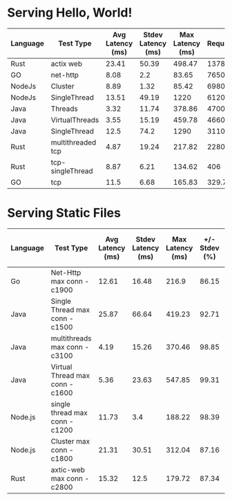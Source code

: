 # Serving Hello, World!

| Language | Test Type         | Avg Latency (ms) | Stdev Latency (ms) | Max Latency (ms) | Requests/Sec | Requests in 30s | Data Read (MB) | Socket Errors (connect) | Socket Errors (read) | Socket Errors (write) | Socket Errors (timeout) | Requests/sec | Transfer/sec (MB) |
| -------- | ----------------- | ---------------- | ------------------ | ---------------- | ------------ | --------------- | -------------- | ----------------------- | -------------------- | --------------------- | ----------------------- | ------------ | ----------------- |
| Rust     | actix web         | 23.41            | 50.39              | 498.47           | 13780        | 5848375         | 725.07         | 0                       | 3209                 | 0                     | 0                       | 194266.05    | 24.08             |
| GO       | net-http          | 8.08             | 2.2                | 83.65            | 7650         | 3655453         | 453.19         | 0                       | 3301                 | 0                     | 0                       | 121591.8     | 15.07             |
| NodeJs   | Cluster           | 8.89             | 1.32               | 85.42            | 6980         | 3335124         | 550.25         | 0                       | 3290                 | 0                     | 0                       | 111067.4     | 18.32             |
| NodeJs   | SingleThread      | 13.51            | 49.19              | 1220             | 6120         | 2923588         | 429.38         | 0                       | 3882                 | 0                     | 0                       | 97411.22     | 14.31             |
| Java     | Threads           | 3.32             | 11.74              | 378.86           | 4700         | 2227572         | 189.08         | 0                       | 57241                | 112                   | 0                       | 74117.93     | 6.29              |
| Java     | VirtualThreads    | 3.55             | 15.19              | 459.78           | 4660         | 2197579         | 186.53         | 0                       | 85504                | 104                   | 0                       | 73121.78     | 6.21              |
| Java     | SingleThread      | 12.5             | 74.2               | 1290             | 3110         | 1427437         | 121.16         | 0                       | 73962                | 104                   | 0                       | 47538.18     | 4.03              |
| Rust     | multithreaded tcp | 4.87             | 19.24              | 217.82           | 2280         | 355470          | 17.63          | 0                       | 351142               | 4324                  | 0                       | 35381.47     | 1.75              |
| Rust     | tcp-singleThread  | 8.87             | 6.21               | 134.62           | 406          | 194149          | 9.63           | 0                       | 801858               | 882                   | 0                       | 6456.7       | 0.32              |
| GO       | tcp               | 11.5             | 6.68               | 165.83           | 329.75       | 157407          | 7.81           | 0                       | 642556               | 1022                  | 0                       | 5242.11      | 0.26              |

# Serving Static Files

| Language | Test Type                      | Avg Latency (ms) | Stdev Latency (ms) | Max Latency (ms) | +/- Stdev (%) | Req/Sec Avg | Req/Sec Stdev | Req/Sec Max | +/- Stdev Req/Sec (%) | Total Requests | Data Read (MB) | Requests/sec | Transfer/sec (MB) | Socket Errors: Connect | Socket Errors: Read | Socket Errors: Write | Socket Errors: Timeout |
| -------- | ------------------------------ | ---------------- | ------------------ | ---------------- | ------------- | ----------- | ------------- | ----------- | --------------------- | -------------- | -------------- | ------------ | ----------------- | ---------------------- | ------------------- | -------------------- | ---------------------- |
| Go       | Net-Http max conn -c1900       | 12.61            | 16.48              | 216.9            | 86.15         | 4280        | 705.95        | 8610        | 72.27                 | 2047231        | 1080           | 68129.48     | 36.9              | 0                      | 689                 | 0                    | 0                      |
| Java     | Single Thread max conn -c1500  | 25.87            | 66.64              | 419.23           | 92.71         | 1600        | 383.54        | 3730        | 69.69                 | 765378         | 414.6          | 25482.41     | 13.8              | 0                      | 8559                | 288                  | 0                      |
| Java     | multithreads max conn -c3100   | 4.19             | 15.26              | 370.46           | 98.85         | 4000        | 1550          | 16230       | 71.02                 | 1893371        | 1024           | 62900.53     | 34.07             | 0                      | 23281               | 178                  | 0                      |
| Java     | Virtual Thread max conn -c1600 | 5.36             | 23.63              | 547.85           | 99.31         | 3420        | 1110          | 7620        | 70.73                 | 1621701        | 860            | 53881.12     | 29.19             | 0                      | 26658               | 106                  | 0                      |
| Node.js  | single thread max conn -c1200  | 11.73            | 3.4                | 188.22           | 98.39         | 2670        | 163.34        | 4000        | 91.02                 | 1275960        | 771.48         | 42484.87     | 25.69             | 0                      | 1601                | 1                    | 0                      |
| Node.js  | Cluster max conn -c1800        | 21.31            | 30.51              | 312.04           | 87.16         | 2800        | 667.43        | 5480        | 68.67                 | 1340177        | 810.31         | 44604.86     | 26.97             | 0                      | 356                 | 0                    | 0                      |
| Rust     | axtic-web max conn -c2800      | 15.32            | 12.5               | 179.72           | 87.34         | 2300        | 183.18        | 5470        | 82.21                 | 1099075        | 776.75         | 36508.35     | 25.8              | 0                      | 667                 | 0                    | 0                      |
